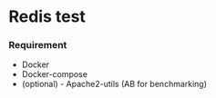 # Redis test

### Requirement
* Docker
* Docker-compose
* (optional) - Apache2-utils (AB for benchmarking)